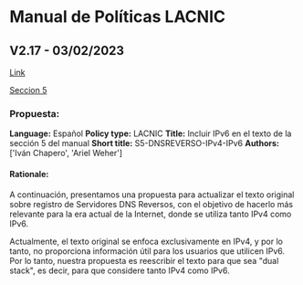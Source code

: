 # Manual de Políticas LACNIC
## V2.17 - 03/02/2023

[Link](https://www.lacnic.net/543/1/lacnic/)

[Seccion 5](seccion5.md)

### Propuesta:

**Language:** Español
**Policy type:** LACNIC
**Title:** Incluir IPv6 en el texto de la sección 5 del manual
**Short title:** S5-DNSREVERSO-IPv4-IPv6
**Authors:** ['Iván Chapero', 'Ariel Weher']

#### Rationale:

A continuación, presentamos una propuesta para actualizar el texto original sobre registro de Servidores DNS Reversos, con el objetivo de hacerlo más relevante para la era actual de la Internet, donde se utiliza tanto IPv4 como IPv6.

Actualmente, el texto original se enfoca exclusivamente en IPv4, y por lo tanto, no proporciona información útil para los usuarios que utilicen IPv6. Por lo tanto, nuestra propuesta es reescribir el texto para que sea "dual stack", es decir, para que considere tanto IPv4 como IPv6.
